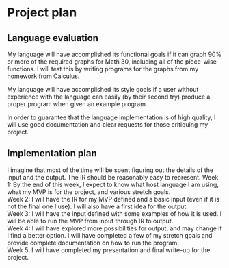 # Project plan

## Language evaluation

My language will have accomplished its functional goals if it can graph 90% or
more of the required graphs for Math 30, including all of the piece-wise 
functions. I will test this by writing programs for the graphs from my homework
from Calculus.

My language will have accomplished its style goals if a user without experience
with the language can easily (by their second try) produce a proper program
when given an example program.

In order to guarantee that the language implementation is of high quality, I
will use good documentation and clear requests for those critiquing my project.

## Implementation plan
I imagine that most of the time will be spent figuring out the details of the
input and the output. The IR should be reasonably easy to represent. 
Week 1: By the end of this week, I expect to know what host language I am using,
what my MVP is for the project, and various stretch goals.  
Week 2: I will have the IR for my MVP defined and a basic input (even if it is
not the final one I use). I will also have a first idea for the output.  
Week 3: I will have the input defined with some examples of how it is used. I
will be able to run the MVP from input through IR to output.  
Week 4: I will have explored more possibilities for output, and may change if 
I find a better option. I will have completed a few of my stretch goals and 
provide complete documentation on how to run the program.  
Week 5: I will have completed my presentation and final write-up for the
project.   

